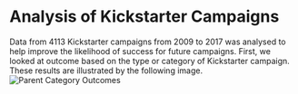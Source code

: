 # Analysis of Kickstarter Campaigns

Data from 4113 Kickstarter campaigns from 2009 to 2017 was analysed to help improve the likelihood of success for future campaigns. First, we looked at outcome based on the type or category of Kickstarter campaign. These results are illustrated by the following image.
![Parent Category Outcomes](https://github.com/Alyssa-CG/Module1-Kickstarter-project/blob/master/Parent%20Category%20Outcomes%20Bar%20Chart.png) 

